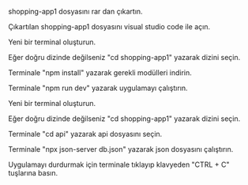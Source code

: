 shopping-app1 dosyasını rar dan çıkartın.

Çıkartılan shopping-app1 dosyasını visual studio code ile açın.

Yeni bir terminal oluşturun.

Eğer doğru dizinde değilseniz "cd shopping-app1" yazarak dizini seçin.

Terminale "npm install" yazarak gerekli modülleri indirin.

Terminale "npm run dev" yazarak uygulamayı çalıştırın.

Yeni bir terminal oluşturun.

Eğer doğru dizinde değilseniz "cd shopping-app1" yazarak dizini seçin.

Terminale "cd api" yazarak api dosyasını seçin.

Terminale "npx json-server db.json" yazarak json dosyasını çalıştırın.

Uygulamayı durdurmak için terminale tıklayıp klavyeden "CTRL + C" tuşlarına basın.
